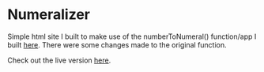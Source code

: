 # Numeralizer

Simple html site I built to make use of the numberToNumeral() function/app I built [here](https://github.com/jaj1014/roman-numerals). There were some changes made to the original function.

Check out the live version [here](www.xanderjack.com/numeralizer).
